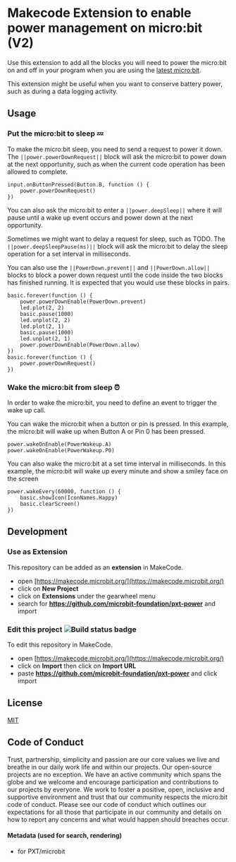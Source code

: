 # Makecode Extension to enable power management on micro:bit (V2)

Use this extension to add all the blocks you will need to power the micro:bit on and off in your program when you are using the [latest micro:bit](https://microbit.org/new-microbit/).

This extension might be useful when you want to conserve battery power, such as during a data logging activity.

## Usage

### Put the micro:bit to sleep 💤

To make the micro:bit sleep, you need to send a request to power it down. The ``||power.powerDownRequest||`` block will ask the micro:bit to power down at the next opportunity, such as when the current code operation has been allowed to complete.

```blocks
input.onButtonPressed(Button.B, function () {
    power.powerDownRequest()
})
```

You can also ask the micro:bit to enter a ``||power.deepSleep||`` where it will pause until a wake up event occurs and power down at the next opportunity.

Sometimes we might want to delay a request for sleep, such as TODO. The ``||power.deepSleepPause(ms)||`` block will ask the micro:bit to delay the sleep operation for a set interval in milliseconds.

You can also use the ``||PowerDown.prevent||`` and ``||PowerDown.allow||`` blocks to block a power down request until the code inside the two blocks has finished running. It is expected that you would use these blocks in pairs.

```blocks
basic.forever(function () {
    power.powerDownEnable(PowerDown.prevent)
    led.plot(2, 2)
    basic.pause(1000)
    led.unplot(2, 2)
    led.plot(2, 1)
    basic.pause(1000)
    led.unplot(2, 1)
    power.powerDownEnable(PowerDown.allow)
})
basic.forever(function () {
    power.powerDownRequest()
})
```

### Wake the micro:bit from sleep ⏰

In order to wake the micro:bit, you need to define an event to trigger the wake up call.

You can wake the micro:bit when a button or pin is pressed. In this example, the micro:bit will wake up when Button A or Pin 0 has been pressed.

```blocks
power.wakeOnEnable(PowerWakeup.A)
power.wakeOnEnable(PowerWakeup.P0)
```

You can also wake the micro:bit at a set time interval in milliseconds. In this example, the micro:bit will wake up every minute and show a smiley face on the screen

```blocks
power.wakeEvery(60000, function () {
    basic.showIcon(IconNames.Happy)
    basic.clearScreen()
})
```

## Development

### Use as Extension

This repository can be added as an **extension** in MakeCode.

* open [https://makecode.microbit.org/](https://makecode.microbit.org/)
* click on **New Project**
* click on **Extensions** under the gearwheel menu
* search for **https://github.com/microbit-foundation/pxt-power** and import

### Edit this project ![Build status badge](https://github.com/microbit-foundation/pxt-power/workflows/MakeCode/badge.svg)

To edit this repository in MakeCode.

* open [https://makecode.microbit.org/](https://makecode.microbit.org/)
* click on **Import** then click on **Import URL**
* paste **https://github.com/microbit-foundation/pxt-power** and click import

## License

[MIT](/LICENSE)

## Code of Conduct

Trust, partnership, simplicity and passion are our core values we live and breathe in our daily work life and within our projects. Our open-source projects are no exception. We have an active community which spans the globe and we welcome and encourage participation and contributions to our projects by everyone. We work to foster a positive, open, inclusive and supportive environment and trust that our community respects the micro:bit code of conduct. Please see our code of conduct which outlines our expectations for all those that participate in our community and details on how to report any concerns and what would happen should breaches occur.

#### Metadata (used for search, rendering)

* for PXT/microbit
<script src="https://makecode.com/gh-pages-embed.js"></script><script>makeCodeRender("{{ site.makecode.home_url }}", "{{ site.github.owner_name }}/{{ site.github.repository_name }}");</script>
